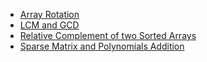 - [Array Rotation](https://github.com/ankushsingh24/winter-of-contributing/tree/C_CPP/C_CPP/Data%20Structures/Array/Array%20Rotation)
- [LCM and GCD](https://github.com/ankushsingh24/winter-of-contributing/tree/C_CPP/C_CPP/Data%20Structures/Array/LCM%20and%20GCD)
- [Relative Complement of two Sorted Arrays](https://github.com/ankushsingh24/winter-of-contributing/tree/C_CPP/C_CPP/Data%20Structures/Array/Relative%20Complement%20of%20two%20Sorted%20Arrays)
- [Sparse Matrix and Polynomials Addition](Sparse%20Matrix%20and%20Polynomials%20Addition)
